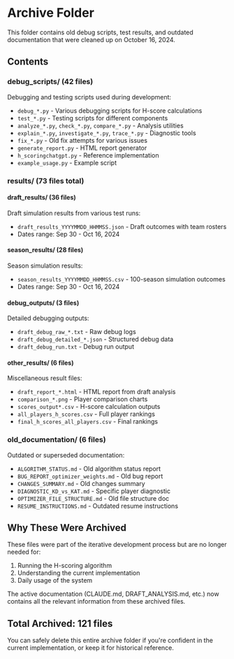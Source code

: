# Archive Folder

This folder contains old debug scripts, test results, and outdated documentation that were cleaned up on October 16, 2024.

## Contents

### debug_scripts/ (42 files)
Debugging and testing scripts used during development:
- `debug_*.py` - Various debugging scripts for H-score calculations
- `test_*.py` - Testing scripts for different components
- `analyze_*.py`, `check_*.py`, `compare_*.py` - Analysis utilities
- `explain_*.py`, `investigate_*.py`, `trace_*.py` - Diagnostic tools
- `fix_*.py` - Old fix attempts for various issues
- `generate_report.py` - HTML report generator
- `h_scoringchatgpt.py` - Reference implementation
- `example_usage.py` - Example script

### results/ (73 files total)

#### draft_results/ (36 files)
Draft simulation results from various test runs:
- `draft_results_YYYYMMDD_HHMMSS.json` - Draft outcomes with team rosters
- Dates range: Sep 30 - Oct 16, 2024

#### season_results/ (28 files)
Season simulation results:
- `season_results_YYYYMMDD_HHMMSS.csv` - 100-season simulation outcomes
- Dates range: Sep 30 - Oct 16, 2024

#### debug_outputs/ (3 files)
Detailed debugging outputs:
- `draft_debug_raw_*.txt` - Raw debug logs
- `draft_debug_detailed_*.json` - Structured debug data
- `draft_debug_run.txt` - Debug run output

#### other_results/ (6 files)
Miscellaneous result files:
- `draft_report_*.html` - HTML report from draft analysis
- `comparison_*.png` - Player comparison charts
- `scores_output*.csv` - H-score calculation outputs
- `all_players_h_scores.csv` - Full player rankings
- `final_h_scores_all_players.csv` - Final rankings

### old_documentation/ (6 files)
Outdated or superseded documentation:
- `ALGORITHM_STATUS.md` - Old algorithm status report
- `BUG_REPORT_optimizer_weights.md` - Old bug report
- `CHANGES_SUMMARY.md` - Old changes summary
- `DIAGNOSTIC_KD_vs_KAT.md` - Specific player diagnostic
- `OPTIMIZER_FILE_STRUCTURE.md` - Old file structure doc
- `RESUME_INSTRUCTIONS.md` - Outdated resume instructions

## Why These Were Archived

These files were part of the iterative development process but are no longer needed for:
1. Running the H-scoring algorithm
2. Understanding the current implementation
3. Daily usage of the system

The active documentation (CLAUDE.md, DRAFT_ANALYSIS.md, etc.) now contains all the relevant information from these archived files.

## Total Archived: 121 files

You can safely delete this entire archive folder if you're confident in the current implementation, or keep it for historical reference.
